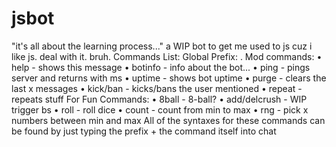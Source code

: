 # jsbot
"it's all about the learning process..." 
a WIP bot to get me used to js cuz i like js. deal with it. bruh.
Commands List:
 Global Prefix: .
 Mod commands:
 • help - shows this message 
 • botinfo - info about the bot... 
 • ping - pings server and returns with ms 
 • uptime - shows bot uptime 
 • purge - clears the last x messages 
 • kick/ban - kicks/bans the user mentioned 
 • repeat - repeats stuff 
 For Fun Commands: 
 • 8ball - 8-ball? 
 • add/delcrush - WIP trigger bs 
 • roll - roll dice 
 • count - count from min to max 
 • rng - pick x numbers between min and max 
All of the syntaxes for these commands can be found by just typing the prefix + the command itself into chat
